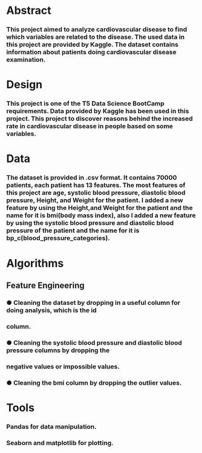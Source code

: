 # Abstract

### This project aimed to analyze cardiovascular disease to find which variables are related to the disease. The used data in this project are provided by Kaggle. The dataset contains information about patients doing cardiovascular disease examination.

# Design

### This project is one of the T5 Data Science BootCamp requirements. Data provided by Kaggle has been used in this project. This project to discover reasons behind the increased rate in cardiovascular disease in people based on some variables.

# Data

### The dataset is provided in .csv format. It contains 70000 patients, each patient has 13 features. The most features of this project are age, systolic blood pressure, diastolic blood pressure, Height, and Weight for the patient. I added a new feature by using the Height,and Weight for the patient and the name for it is bmi(body mass index), also I added a new feature by using the systolic blood pressure and diastolic blood pressure of the patient and the name for it is bp_c(blood_pressure_categories).
 
 # Algorithms
 ## Feature Engineering
 
 ### ● Cleaning the dataset by dropping in a useful column for doing analysis, which is the id
 ### column.
 ### ● Cleaning the systolic blood pressure and diastolic blood pressure columns by dropping the
 ### negative values or impossible values.
 ### ● Cleaning the bmi column by dropping the outlier values.
 
# Tools
### Pandas for data manipulation. 
### Seaborn and matplotlib for plotting.


